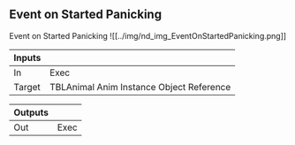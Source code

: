 ## Event on Started Panicking
Event on Started Panicking
![[../img/nd_img_EventOnStartedPanicking.png]]

|Inputs||
|--|--|
| In | Exec |
| Target | TBLAnimal Anim Instance Object Reference |

|Outputs||
|--|--|
| Out | Exec |
